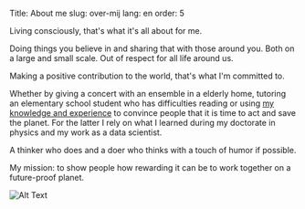 Title: About me
slug: over-mij
lang: en
order: 5


Living consciously, that's what it's all about for me.

Doing things you believe in and sharing that with those around you. Both on a large and small scale. Out of respect for all life around us.

Making a positive contribution to the world, that's what I'm committed to.

Whether by giving a concert with an ensemble in a elderly home, tutoring an elementary school student who has difficulties reading or using [my knowledge and experience](https://www.linkedin.com/in/hiske-overweg/) to convince people that it is time to act and save the planet. For the latter I rely on what I learned during my doctorate in physics and my work as a data scientist.

A thinker who does and a doer who thinks with a touch of humor if possible.

My mission: to show people how rewarding it can be to work together on a future-proof planet.

![Alt Text]({static}/images/bloemetje_cv_en.png)
